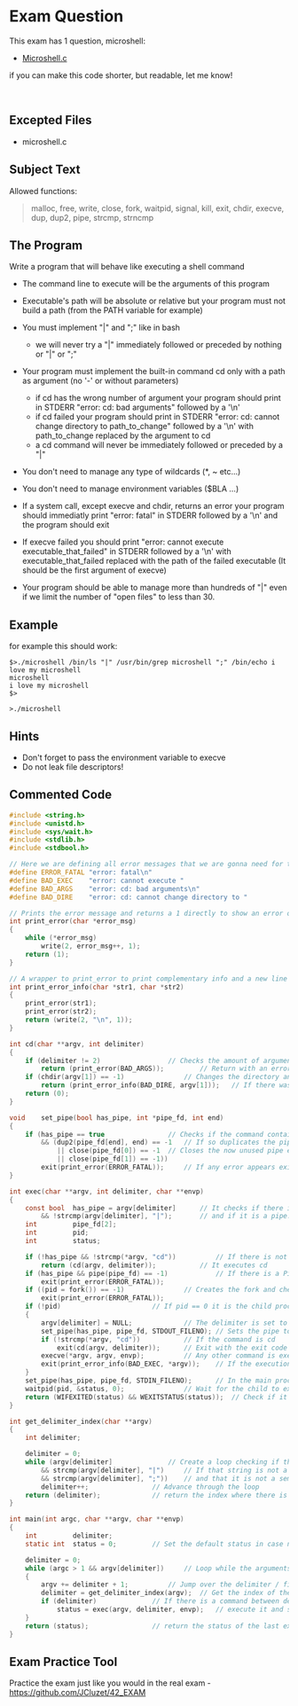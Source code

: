 # Exam Question

This exam has 1 question, microshell:

- [Microshell.c](https://github.com/pasqualerossi/42-School-Exam-Rank-04/blob/main/microshell.c)

if you can make this code shorter, but readable, let me know!

<br>

## Excepted Files

- microshell.c

## Subject Text

Allowed functions: 

> malloc, free, write, close, fork, waitpid, signal, kill, exit, chdir, execve, dup, dup2, pipe, strcmp, strncmp


## The Program
Write a program that will behave like executing a shell command

- The command line to execute will be the arguments of this program

- Executable's path will be absolute or relative but your program must not build a path (from the PATH variable for example)

- You must implement "|" and ";" like in bash
	- we will never try a "|" immediately followed or preceded by nothing or "|" or ";"

- Your program must implement the built-in command cd only with a path as argument (no '-' or without parameters)
	- if cd has the wrong number of argument your program should print in STDERR "error: cd: bad arguments" followed by a '\n'
	- if cd failed your program should print in STDERR "error: cd: cannot change directory to path_to_change" followed by a '\n' with path_to_change replaced by the argument to cd
	- a cd command will never be immediately followed or preceded by a "|"

- You don't need to manage any type of wildcards (*, ~ etc...)

- You don't need to manage environment variables ($BLA ...)

- If a system call, except execve and chdir, returns an error your program should immediatly print "error: fatal" in STDERR followed by a '\n' and the program should exit

- If execve failed you should print "error: cannot execute executable_that_failed" in STDERR followed by a '\n' with executable_that_failed replaced with the path of the failed executable (It should be the first argument of execve)

- Your program should be able to manage more than hundreds of "|" even if we limit the number of "open files" to less than 30.

## Example

for example this should work:
```
$>./microshell /bin/ls "|" /usr/bin/grep microshell ";" /bin/echo i love my microshell
microshell
i love my microshell
$>

>./microshell 
```

## Hints
- Don't forget to pass the environment variable to execve
- Do not leak file descriptors!

## Commented Code

```c
#include <string.h>
#include <unistd.h>
#include <sys/wait.h>
#include <stdlib.h>
#include <stdbool.h>

// Here we are defining all error messages that we are gonna need for the microshell
#define ERROR_FATAL	"error: fatal\n"
#define BAD_EXEC	"error: cannot execute "
#define BAD_ARGS	"error: cd: bad arguments\n"
#define BAD_DIRE	"error: cd: cannot change directory to "

// Prints the error message and returns a 1 directly to show an error occurring
int	print_error(char *error_msg)
{
	while (*error_msg)
		write(2, error_msg++, 1);
	return (1);
}

// A wrapper to print_error to print complementary info and a new line at the end
int	print_error_info(char *str1, char *str2)
{
	print_error(str1);
	print_error(str2);
	return (write(2, "\n", 1));
}

int	cd(char **argv, int delimiter)
{
	if (delimiter != 2)					// Checks the amount of arguments
		return (print_error(BAD_ARGS));			// Return with an error message stating that the arguments are wrong
	if (chdir(argv[1]) == -1)				// Changes the directory and check if an error occurs
		return (print_error_info(BAD_DIRE, argv[1]));	// If there was an error print the error message
	return (0);
}

void	set_pipe(bool has_pipe, int *pipe_fd, int end)
{
	if (has_pipe == true				// Checks if the command contains a pipe
		&& (dup2(pipe_fd[end], end) == -1	// If so duplicates the pipe end to the standard end and checks for error
			|| close(pipe_fd[0]) == -1	// Closes the now unused pipe ends and checks for errors
			|| close(pipe_fd[1]) == -1))
		exit(print_error(ERROR_FATAL));		// If any error appears exit with the fatal error message
}

int	exec(char **argv, int delimiter, char **envp)
{
	const bool	has_pipe = argv[delimiter]		// It checks if there is a delimiter
		&& !strcmp(argv[delimiter], "|");		// and if it is a pipe.
	int			pipe_fd[2];
	int			pid;
	int			status;

	if (!has_pipe && !strcmp(*argv, "cd"))			// If there is not a pipe and our command is cd
		return (cd(argv, delimiter));			// It executes cd
	if (has_pipe && pipe(pipe_fd) == -1)			// If there is a Pipe it creates the pipe and check that the creation was a success
		exit(print_error(ERROR_FATAL));
	if ((pid = fork()) == -1)				// Creates the fork and checks for errors in its creation
		exit(print_error(ERROR_FATAL));
	if (!pid)						// If pid == 0 it is the child process
	{
		argv[delimiter] = NULL;				// The delimiter is set to NULL, that way any function that uses the arguments, can't look pass the delimiter
		set_pipe(has_pipe, pipe_fd, STDOUT_FILENO);	// Sets the pipe to output information
		if (!strcmp(*argv, "cd"))			// If the command is cd
			exit(cd(argv, delimiter));		// Exit with the exit code generated by executing cd.
		execve(*argv, argv, envp);			// Any other command is executed by Execve
		exit(print_error_info(BAD_EXEC, *argv));	// If the execution failed exit with the error message informing what it tried to execute
	}
	set_pipe(has_pipe, pipe_fd, STDIN_FILENO);		// In the main proccess prepare the pipe to Read from the input side
	waitpid(pid, &status, 0);				// Wait for the child to execute and save its status
	return (WIFEXITED(status) && WEXITSTATUS(status));	// Check if it exited normally and return its exit status
}

int	get_delimiter_index(char **argv)
{
	int	delimiter;

	delimiter = 0;
	while (argv[delimiter]				// Create a loop checking if there is still a string
		&& strcmp(argv[delimiter], "|")		// If that string is not a Pipe
		&& strcmp(argv[delimiter], ";"))	// and that it is not a semicolon either
		delimiter++;				// Advance through the loop
	return (delimiter);				// return the index where there is no more strings or you found a pipe / semicolon
}

int	main(int argc, char **argv, char **envp)
{
	int			delimiter;
	static int	status = 0;			// Set the default status in case nothing is executed to 0

	delimiter = 0;
	while (argc > 1 && argv[delimiter])		// Loop while the arguments given were at least 1 and we still have arguments to loop through
	{
		argv += delimiter + 1;			// Jump over the delimiter / first argument (the exucutable path / name)
		delimiter = get_delimiter_index(argv);	// Get the index of the next delimiter (NULL, ';', '|')
		if (delimiter)				// If there is a command between delimiters
			status = exec(argv, delimiter, envp);	// execute it and save the status
	}
	return (status);				// return the status of the last execution
}
```

## Exam Practice Tool

Practice the exam just like you would in the real exam - https://github.com/JCluzet/42_EXAM
